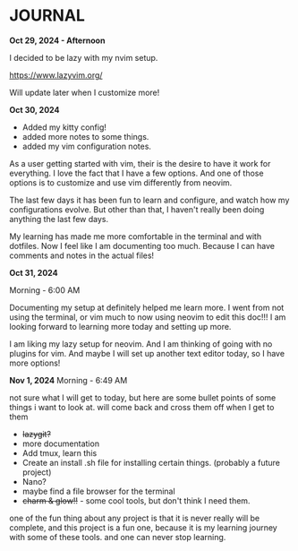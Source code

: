 # JOURNAL


**Oct 29, 2024 - Afternoon**

I decided to be lazy with my nvim setup.

https://www.lazyvim.org/

Will update later when I customize more!


**Oct 30, 2024**

- Added my kitty config!
- added more notes to some things.
- added my vim configuration notes.

As a user getting started with vim, their is the desire to have it work for everything. I love the fact that I have a few options. And one of those options is to customize and use vim differently from neovim.


The last few days it has been fun to learn and configure, and watch how my configurations evolve.
But other than that, I haven't really been doing anything the last few days.

My learning has made me more comfortable in the terminal and with dotfiles. Now I feel like I am documenting too much. Because I can have comments and notes in the actual files!

**Oct 31, 2024**

Morning - 6:00 AM

Documenting my setup at definitely helped me learn more.
I went from not using the terminal, or vim much to now using neovim to edit this doc!!!
I am looking forward to learning more today and setting up more.

I am liking my lazy setup for neovim. And I am thinking of going with no plugins for vim.
And maybe I will set up another text editor today, so I have more options!




**Nov 1, 2024**
Morning - 6:49 AM

not sure what I will get to today, but here are some bullet points of some things i want to look at. will come back and cross them off when I get to them
- ~~lazygit?~~
- more documentation
- Add tmux, learn this
- Create an install .sh file for installing certain things. (probably a future project)
- Nano?
- maybe find a file browser for the terminal
- ~~charm & glow!!~~ - some cool tools, but don't think I need them.

one of the fun thing about any project is that it is never really will be complete, and this project is a fun one, because it is my learning journey with some of these tools.
and one can never stop learning.



